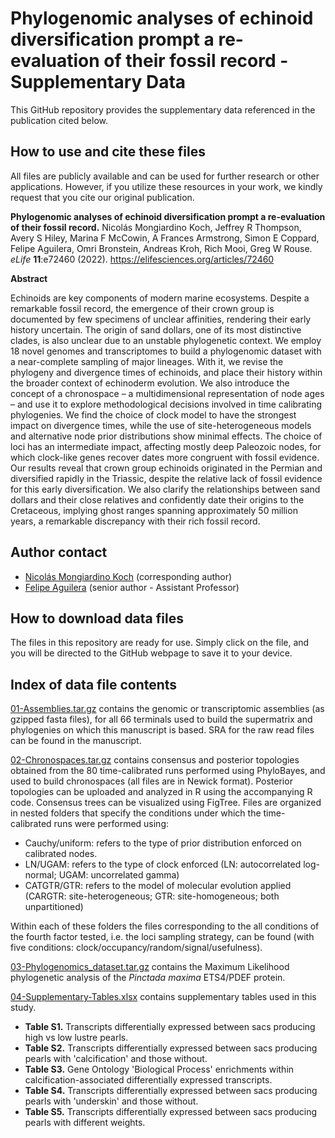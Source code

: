 # Phylogenomic analyses of echinoid diversification prompt a re-evaluation of their fossil record - Supplementary Data

This GitHub repository provides the supplementary data referenced in the publication cited below.

## How to use and cite these files 

All files are publicly available and can be used for further research or other applications. However, if you utilize these resources in your work, we kindly request that you cite our original publication.

**Phylogenomic analyses of echinoid diversification prompt a re-evaluation of their fossil record.** Nicolás Mongiardino Koch, Jeffrey R Thompson, Avery S Hiley, Marina F McCowin, A Frances Armstrong, Simon E Coppard, Felipe Aguilera, Omri Bronstein, Andreas Kroh, Rich Mooi, Greg W Rouse. *eLife* **11**:e72460 (2022). https://elifesciences.org/articles/72460

**Abstract**

Echinoids are key components of modern marine ecosystems. Despite a remarkable fossil record, the emergence of their crown group is documented by few specimens of unclear affinities, rendering their early history uncertain. The origin of sand dollars, one of its most distinctive clades, is also unclear due to an unstable phylogenetic context. We employ 18 novel genomes and transcriptomes to build a phylogenomic dataset with a near-complete sampling of major lineages. With it, we revise the phylogeny and divergence times of echinoids, and place their history within the broader context of echinoderm evolution. We also introduce the concept of a chronospace – a multidimensional representation of node ages – and use it to explore methodological decisions involved in time calibrating phylogenies. We find the choice of clock model to have the strongest impact on divergence times, while the use of site-heterogeneous models and alternative node prior distributions show minimal effects. The choice of loci has an intermediate impact, affecting mostly deep Paleozoic nodes, for which clock-like genes recover dates more congruent with fossil evidence. Our results reveal that crown group echinoids originated in the Permian and diversified rapidly in the Triassic, despite the relative lack of fossil evidence for this early diversification. We also clarify the relationships between sand dollars and their close relatives and confidently date their origins to the Cretaceous, implying ghost ranges spanning approximately 50 million years, a remarkable discrepancy with their rich fossil record.

## Author contact

- [Nicolás Mongiardino Koch](mailto:nmongiardinokoch@ucsd.edu) (corresponding author)
- [Felipe Aguilera](mailto:f.aguilera@uq.edu.au) (senior author - Assistant Professor)

## How to download data files

The files in this repository are ready for use. Simply click on the file, and you will be directed to the GitHub webpage to save it to your device.

## Index of data file contents

[01-Assemblies.tar.gz](https://drive.google.com/file/d/1ninmuyKmNu6Kf_nB9Imal9HSXnqDm-Na/view?usp=sharing) contains the genomic or transcriptomic assemblies (as gzipped fasta files), for all 66 terminals used to build the supermatrix and phylogenies on which this manuscript is based. SRA for the raw read files can be found in the manuscript.

[02-Chronospaces.tar.gz](https://drive.google.com/file/d/1FKM-gZE9ttfcni8fmoDNr7srl_34vBFS/view?usp=sharing) contains consensus and posterior topologies obtained from the 80 time-calibrated runs performed using PhyloBayes, and used to build chronospaces (all files are in Newick format). Posterior topologies can be uploaded and analyzed in R using the accompanying R code. Consensus trees can be visualized using FigTree. Files are organized in nested folders that specify the conditions under which the time-calibrated runs were performed using:

- Cauchy/uniform: refers to the type of prior distribution enforced on calibrated nodes.
- LN/UGAM: refers to the type of clock enforced (LN: autocorrelated log-normal; UGAM: uncorrelated gamma)
- CATGTR/GTR: refers to the model of molecular evolution applied (CARGTR: site-heterogeneous; GTR: site-homogeneous; both unpartitioned)

Within each of these folders the files corresponding to the all conditions of the fourth factor tested, i.e. the loci sampling strategy, can be found (with five conditions: clock/occupancy/random/signal/usefulness).

[03-Phylogenomics_dataset.tar.gz](https://github.com/faguil/Pearl-Sac-Gene-Expression/blob/main/03-Phylogenetic-tree-ETS4_PDEF.pdf) contains the Maximum Likelihood phylogenetic analysis of the *Pinctada maxima* ETS4/PDEF protein.

[04-Supplementary-Tables.xlsx](https://github.com/faguil/Pearl-Sac-Gene-Expression/blob/main/04-Supplementary-Tables.xlsx) contains supplementary tables used in this study.

- **Table S1.** Transcripts differentially expressed between sacs producing high vs low lustre pearls. 
- **Table S2.** Transcripts differentially expressed between sacs producing pearls with 'calcification' and those without.
- **Table S3.** Gene Ontology 'Biological Process' enrichments within calcification-associated differentially expressed transcripts.
- **Table S4.** Transcripts differentially expressed between sacs producing pearls with 'underskin' and those without.
- **Table S5.** Transcripts differentially expressed between sacs producing pearls with different weights.
